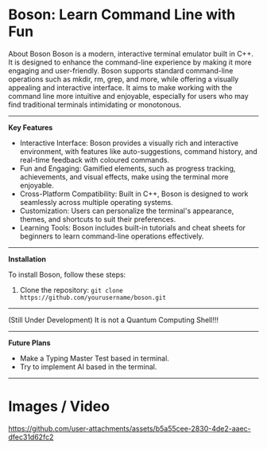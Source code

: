 # Boson: Learn Command Line with Fun

About Boson
Boson is a modern, interactive terminal emulator built in C++. It is designed to enhance the command-line experience by making it more engaging and user-friendly. Boson supports standard command-line operations such as mkdir, rm, grep, and more, while offering a visually appealing and interactive interface. It aims to make working with the command line more intuitive and enjoyable, especially for users who may find traditional terminals intimidating or monotonous.


---

**Key Features**

* Interactive Interface: Boson provides a visually rich and interactive environment, with features like auto-suggestions, command history, and real-time feedback with coloured commands.
* Fun and Engaging: Gamified elements, such as progress tracking, achievements, and visual effects, make using the terminal more enjoyable.
* Cross-Platform Compatibility: Built in C++, Boson is designed to work seamlessly across multiple operating systems.
* Customization: Users can personalize the terminal's appearance, themes, and shortcuts to suit their preferences.
* Learning Tools: Boson includes built-in tutorials and cheat sheets for beginners to learn command-line operations effectively.

---

**Installation**

To install Boson, follow these steps:

1. Clone the repository: `git clone https://github.com/yourusername/boson.git`
   
---

(Still Under Development)
It is not a Quantum Computing Shell!!!

---

**Future Plans**

* Make a Typing Master Test based in terminal.
* Try to implement AI based in the terminal.
---

# Images / Video

https://github.com/user-attachments/assets/b5a55cee-2830-4de2-aaec-dfec31d62fc2


